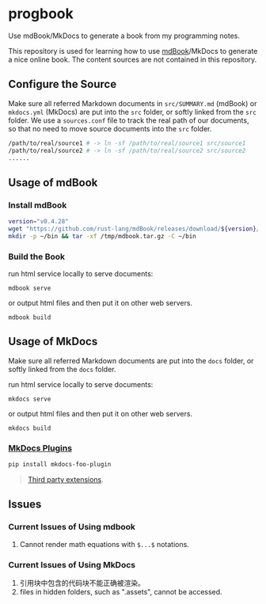 # progbook

Use mdBook/MkDocs to generate a book from my programming notes.

This repository is used for learning how to use [mdBook](https://github.com/rust-lang/mdBook)/MkDocs to generate a nice online book.
The content sources are not contained in this repository.

## Configure the Source

Make sure all referred Markdown documents in `src/SUMMARY.md` (mdBook) or `mkdocs.yml` (MkDocs) are put into the `src` folder, or softly linked from the `src` folder.
We use a `sources.conf` file to track the real path of our documents, so that no need to move source documents into the `src` folder.

```bash
/path/to/real/source1 # -> ln -sf /path/to/real/source1 src/source1
/path/to/real/source2 # -> ln -sf /path/to/real/source2 src/source2
......
```

## Usage of mdBook

### Install mdBook

```bash
version="v0.4.28"
wget "https://github.com/rust-lang/mdBook/releases/download/${version}/mdbook-${version}-x86_64-unknown-linux-gnu.tar.gz" --continue -O /tmp/mdbook.tar.gz
mkdir -p ~/bin && tar -xf /tmp/mdbook.tar.gz -C ~/bin
```

### Build the Book

run html service locally to serve documents:

```shell
mdbook serve
```

or output html files and then put it on other web servers.

```shell
mdbook build
```

## Usage of MkDocs

Make sure all referred Markdown documents are put into the `docs` folder, or softly linked from the `docs` folder.

run html service locally to serve documents:

```shell
mkdocs serve
```

or output html files and then put it on other web servers.

```shell
mkdocs build
```

### [MkDocs Plugins](https://github.com/mkdocs/mkdocs/wiki/MkDocs-Plugins#navigation--page-building)

```bash
pip install mkdocs-foo-plugin
```

> [Third party extensions](https://github.com/Python-Markdown/markdown/wiki/Third-Party-Extensions).

## Issues

### Current Issues of Using mdbook

1. Cannot render math equations with `$...$` notations.

### Current Issues of Using MkDocs

1. 引用块中包含的代码块不能正确被渲染。
2. files in hidden folders, such as ".assets", cannot be accessed.
